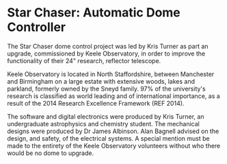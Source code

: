 # Star Chaser: Automatic Dome Controller

The Star Chaser dome control project was led by Kris Turner as part an upgrade, commissioned by Keele Observatory, in order to improve the functionality of their 24" research, reflector telescope.

Keele Observatory is located in North Staffordshire,  between Manchester and Birmingham on a large estate with extensive woods, lakes and parkland, formerly owned by the Sneyd family. 97% of the university's research is classified as world leading and of international importance, as a result of the 2014 Research Excellence Framework (REF 2014).

The software and digital electronics were produced by Kris Turner, an undergraduate astrophysics and chemistry student.
The mechanical designs were produced by Dr James Albinson. Alan Bagnell advised on the design, and safety, of the electrical systems.
A special mention must be made to the entirety of the Keele Observatory volunteers without who there would be no dome to upgrade. 


